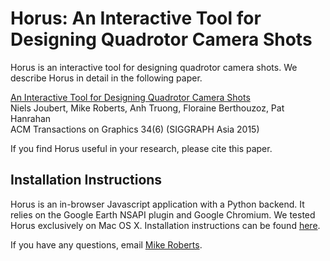 # Horus: An Interactive Tool for Designing Quadrotor Camera Shots

Horus is an interactive tool for designing quadrotor camera shots. We describe Horus in detail in the following paper.

[An Interactive Tool for Designing Quadrotor Camera Shots](http://stanford-gfx.github.io/Horus/)  
Niels Joubert, Mike Roberts, Anh Truong, Floraine Berthouzoz, Pat Hanrahan  
ACM Transactions on Graphics 34(6) (SIGGRAPH Asia 2015)

If you find Horus useful in your research, please cite this paper.

## Installation Instructions

Horus is an in-browser Javascript application with a Python backend. It relies on the Google Earth NSAPI plugin and Google Chromium. We tested Horus exclusively on Mac OS X. Installation instructions can be found [here](https://docs.google.com/document/d/1t-euYONWhzXfZr2kS9Qt8z9R9N8hgF3YIWdFDxR72AI).

If you have any questions, email [Mike Roberts](mailto:mlrobert@stanford.edu).
